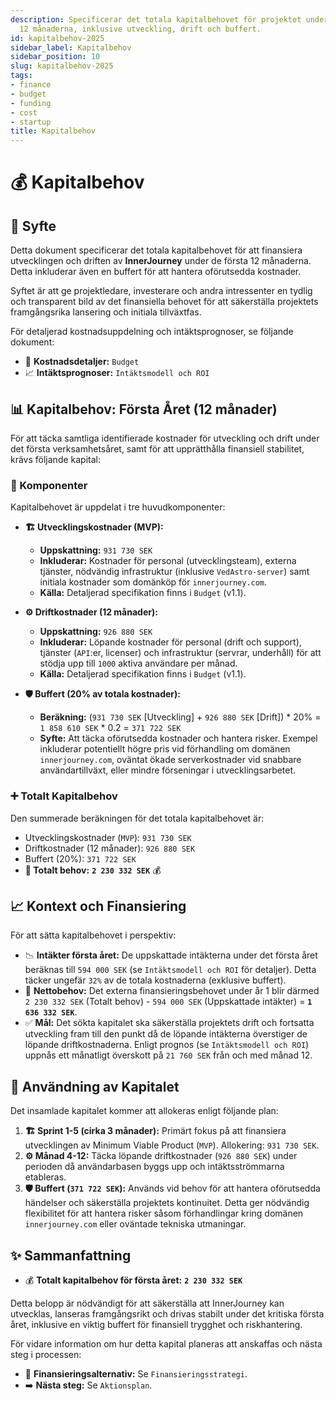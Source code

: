 ```yaml
---
description: Specificerar det totala kapitalbehovet för projektet under de första
  12 månaderna, inklusive utveckling, drift och buffert.
id: kapitalbehov-2025
sidebar_label: Kapitalbehov
sidebar_position: 10
slug: kapitalbehov-2025
tags:
- finance
- budget
- funding
- cost
- startup
title: Kapitalbehov
---
```


# 💰 Kapitalbehov

## 🎯 Syfte

Detta dokument specificerar det totala kapitalbehovet för att finansiera utvecklingen och driften av **InnerJourney** under de första 12 månaderna. Detta inkluderar även en buffert för att hantera oförutsedda kostnader.

Syftet är att ge projektledare, investerare och andra intressenter en tydlig och transparent bild av det finansiella behovet för att säkerställa projektets framgångsrika lansering och initiala tillväxtfas.

För detaljerad kostnadsuppdelning och intäktsprognoser, se följande dokument:

*   📄 **Kostnadsdetaljer:** `Budget`
*   📈 **Intäktsprognoser:** `Intäktsmodell och ROI`

## 📊 Kapitalbehov: Första Året (12 månader)

För att täcka samtliga identifierade kostnader för utveckling och drift under det första verksamhetsåret, samt för att upprätthålla finansiell stabilitet, krävs följande kapital:

### 🧱 Komponenter

Kapitalbehovet är uppdelat i tre huvudkomponenter:

*   **🏗️ Utvecklingskostnader (MVP):**
    *   **Uppskattning:** `931 730 SEK`
    *   **Inkluderar:** Kostnader för personal (utvecklingsteam), externa tjänster, nödvändig infrastruktur (inklusive `VedAstro-server`) samt initiala kostnader som domänköp för `innerjourney.com`.
    *   **Källa:** Detaljerad specifikation finns i `Budget` (v1.1).

*   **⚙️ Driftkostnader (12 månader):**
    *   **Uppskattning:** `926 880 SEK`
    *   **Inkluderar:** Löpande kostnader för personal (drift och support), tjänster (`API`:er, licenser) och infrastruktur (servrar, underhåll) för att stödja upp till `1000` aktiva användare per månad.
    *   **Källa:** Detaljerad specifikation finns i `Budget` (v1.1).

*   **🛡️ Buffert (20% av totala kostnader):**
    *   **Beräkning:** (`931 730 SEK` [Utveckling] + `926 880 SEK` [Drift]) * 20% = `1 858 610 SEK` * 0.2 = `371 722 SEK`
    *   **Syfte:** Att täcka oförutsedda kostnader och hantera risker. Exempel inkluderar potentiellt högre pris vid förhandling om domänen `innerjourney.com`, oväntat ökade serverkostnader vid snabbare användartillväxt, eller mindre förseningar i utvecklingsarbetet.

### ➕ Totalt Kapitalbehov

Den summerade beräkningen för det totala kapitalbehovet är:

*   Utvecklingskostnader (`MVP`): `931 730 SEK`
*   Driftkostnader (12 månader): `926 880 SEK`
*   Buffert (20%): `371 722 SEK`
*   **🎯 Totalt behov:** **`2 230 332 SEK`** 💰

## 📈 Kontext och Finansiering

För att sätta kapitalbehovet i perspektiv:

*   📉 **Intäkter första året:** De uppskattade intäkterna under det första året beräknas till `594 000 SEK` (se `Intäktsmodell och ROI` för detaljer). Detta täcker ungefär `32%` av de totala kostnaderna (exklusive buffert).
*   🏦 **Nettobehov:** Det externa finansieringsbehovet under år 1 blir därmed `2 230 332 SEK` (Totalt behov) - `594 000 SEK` (Uppskattade intäkter) = **`1 636 332 SEK`**.
*   ✅ **Mål:** Det sökta kapitalet ska säkerställa projektets drift och fortsatta utveckling fram till den punkt då de löpande intäkterna överstiger de löpande driftkostnaderna. Enligt prognos (se `Intäktsmodell och ROI`) uppnås ett månatligt överskott på `21 760 SEK` från och med månad 12.

## 💸 Användning av Kapitalet

Det insamlade kapitalet kommer att allokeras enligt följande plan:

1.  **🏗️ Sprint 1-5 (cirka 3 månader):** Primärt fokus på att finansiera utvecklingen av Minimum Viable Product (`MVP`). Allokering: `931 730 SEK`.
2.  **⚙️ Månad 4-12:** Täcka löpande driftkostnader (`926 880 SEK`) under perioden då användarbasen byggs upp och intäktsströmmarna etableras.
3.  **🛡️ Buffert (`371 722 SEK`):** Används vid behov för att hantera oförutsedda händelser och säkerställa projektets kontinuitet. Detta ger nödvändig flexibilitet för att hantera risker såsom förhandlingar kring domänen `innerjourney.com` eller oväntade tekniska utmaningar.

## ✨ Sammanfattning

*   💰 **Totalt kapitalbehov för första året:** **`2 230 332 SEK`**

Detta belopp är nödvändigt för att säkerställa att InnerJourney kan utvecklas, lanseras framgångsrikt och drivas stabilt under det kritiska första året, inklusive en viktig buffert för finansiell trygghet och riskhantering.

För vidare information om hur detta kapital planeras att anskaffas och nästa steg i processen:

*   🤝 **Finansieringsalternativ:** Se `Finansieringsstrategi`.
*   ➡️ **Nästa steg:** Se `Aktionsplan`.